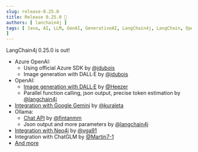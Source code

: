 ```yaml
---
slug: release-0.25.0
title: Release 0.25.0 🎉
authors: [ lanchain4j ]
tags: [ Java, AI, LLM, GenAI, GenerativeAI, LangChain4j, LangChain, OpenSource, Developers, Backend, Programming, Coding
]
---
```


LangChain4j 0.25.0 is out!

- Azure OpenAI:
   - Using official Azure SDK by [@jdubois](https://github.com/jdubois)
   - Image generation with DALL·E by [@jdubois](https://github.com/jdubois)
- OpenAI:
   - [Image generation with DALL·E](https://github.com/langchain4j/langchain4j-examples/blob/main/open-ai-examples/src/main/java/OpenAiImageModelExamples.java) by [@Heezer](https://github.com/Heezer)
   - Parallel function calling, json output, precise token estimation by [@langchain4j](https://github.com/langchain4j)
- [Integration with Google Gemini](https://github.com/langchain4j/langchain4j-examples/blob/main/vertex-ai-gemini-examples/src/main/java/VertexAiGeminiChatModelExamples.java) by [@kuraleta](https://github.com/kuraleta)
- Ollama:
   - [Chat API](https://github.com/langchain4j/langchain4j-examples/tree/main/ollama-examples) by [@fintanmm](https://github.com/fintanmm)
   - Json output and more parameters by [@langchain4j](https://github.com/langchain4j)
- [Integration with Neo4j](https://github.com/langchain4j/langchain4j-examples/blob/main/neo4j-example/src/main/java/Neo4jEmbeddingStoreExample.java) by [@vga91](https://github.com/vga91)
- Integration with ChatGLM by [@Martin7-1](https://github.com/Martin7-1)
- [And more](https://github.com/langchain4j/langchain4j/releases/tag/0.25.0)
